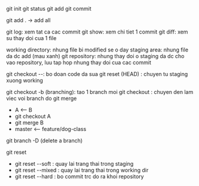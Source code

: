 git init
git status
git add
git commit

git add . -> add all

git log: xem tat ca cac commit
git show: xem chi tiet 1 commit
git diff: xem su thay doi cua 1 file

working directory: nhung file bi modified se o day
staging area: nhung file da dc add (mau xanh)
git repository: nhung thay doi o staging da dc cho vao repository, luu tap hop nhung thay doi cua cac commit

git checkout --<file>: bo doan code da sua
git reset (HEAD) <file>: chuyen tu staging xuong working

git checkout -b <branch> (branching): tao 1 branch moi
git checkout <branch>: chuyen den lam viec voi branch do
git merge
- A <-- B
- git checkout A
- git merge B
- master <-- feature/dog-class

git branch -D <branch> (delete a branch)


git reset
- git reset --soft <to-comit>: quay lai trang thai trong staging
- git reset --mixed <to-commit>: quay lai trang thai trong working dir
- git reset --hard <to-commit>: bo commit trc do ra khoi repository